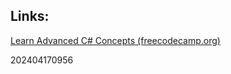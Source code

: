 


## Links:
[Learn Advanced C# Concepts (freecodecamp.org)](https://www.freecodecamp.org/news/learn-advanced-c-concepts/)


202404170956